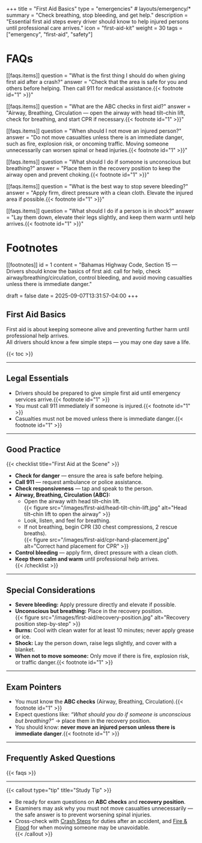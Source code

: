 +++
title = "First Aid Basics"
type = "emergencies"           # layouts/emergency/*
summary = "Check breathing, stop bleeding, and get help."
description = "Essential first aid steps every driver should know to help injured persons until professional care arrives."
icon = "first-aid-kit"
weight = 30
tags = ["emergency", "first-aid", "safety"]

# FAQs
[[faqs.items]]
question = "What is the first thing I should do when giving first aid after a crash?"
answer = "Check that the area is safe for you and others before helping. Then call 911 for medical assistance.{{< footnote id=\"1\" >}}"

[[faqs.items]]
question = "What are the ABC checks in first aid?"
answer = "Airway, Breathing, Circulation — open the airway with head tilt–chin lift, check for breathing, and start CPR if necessary.{{< footnote id=\"1\" >}}"

[[faqs.items]]
question = "When should I not move an injured person?"
answer = "Do not move casualties unless there is an immediate danger, such as fire, explosion risk, or oncoming traffic. Moving someone unnecessarily can worsen spinal or head injuries.{{< footnote id=\"1\" >}}"

[[faqs.items]]
question = "What should I do if someone is unconscious but breathing?"
answer = "Place them in the recovery position to keep the airway open and prevent choking.{{< footnote id=\"1\" >}}"

[[faqs.items]]
question = "What is the best way to stop severe bleeding?"
answer = "Apply firm, direct pressure with a clean cloth. Elevate the injured area if possible.{{< footnote id=\"1\" >}}"

[[faqs.items]]
question = "What should I do if a person is in shock?"
answer = "Lay them down, elevate their legs slightly, and keep them warm until help arrives.{{< footnote id=\"1\" >}}"

# Footnotes
[[footnotes]]
id = 1
content = "Bahamas Highway Code, Section 15 — Drivers should know the basics of first aid: call for help, check airway/breathing/circulation, control bleeding, and avoid moving casualties unless there is immediate danger."

draft = false
date = 2025-09-07T13:31:57-04:00
+++

## First Aid Basics

First aid is about keeping someone alive and preventing further harm until professional help arrives.  
All drivers should know a few simple steps — you may one day save a life.  

{{< toc >}}

---

## Legal Essentials

- Drivers should be prepared to give simple first aid until emergency services arrive.{{< footnote id="1" >}}  
- You must call 911 immediately if someone is injured.{{< footnote id="1" >}}  
- Casualties must not be moved unless there is immediate danger.{{< footnote id="1" >}}  

---

## Good Practice

{{< checklist title="First Aid at the Scene" >}}
- **Check for danger** — ensure the area is safe before helping.  
- **Call 911** — request ambulance or police assistance.  
- **Check responsiveness** — tap and speak to the person.  
- **Airway, Breathing, Circulation (ABC):**  
  - Open the airway with head tilt–chin lift.  
    {{< figure src="/images/first-aid/head-tilt-chin-lift.jpg" alt="Head tilt–chin lift to open the airway" >}}  
  - Look, listen, and feel for breathing.  
  - If not breathing, begin CPR (30 chest compressions, 2 rescue breaths).  
    {{< figure src="/images/first-aid/cpr-hand-placement.jpg" alt="Correct hand placement for CPR" >}}  
- **Control bleeding** — apply firm, direct pressure with a clean cloth.  
- **Keep them calm and warm** until professional help arrives.  
{{< /checklist >}}

---

## Special Considerations

- **Severe bleeding:** Apply pressure directly and elevate if possible.  
- **Unconscious but breathing:** Place in the recovery position.  
  {{< figure src="/images/first-aid/recovery-position.jpg" alt="Recovery position step-by-step" >}}  
- **Burns:** Cool with clean water for at least 10 minutes; never apply grease or ice.  
- **Shock:** Lay the person down, raise legs slightly, and cover with a blanket.  
- **When not to move someone:** Only move if there is fire, explosion risk, or traffic danger.{{< footnote id="1" >}}  

---

## Exam Pointers

- You must know the **ABC checks** (Airway, Breathing, Circulation).{{< footnote id="1" >}}  
- Expect questions like: *“What should you do if someone is unconscious but breathing?”* → place them in the recovery position.  
- You should know: **never move an injured person unless there is immediate danger**.{{< footnote id="1" >}}  

---

## Frequently Asked Questions

{{< faqs >}}

---

{{< callout type="tip" title="Study Tip" >}}
- Be ready for exam questions on **ABC checks** and **recovery position**.  
- Examiners may ask why you must not move casualties unnecessarily — the safe answer is to prevent worsening spinal injuries.  
- Cross-check with [Crash Steps](/emergencies/crash-steps/) for duties after an accident, and [Fire & Flood](/emergencies/fire-flood/) for when moving someone may be unavoidable.  
{{< /callout >}}